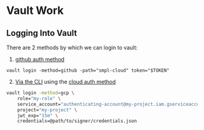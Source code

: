 # Vault Work

## Logging Into Vault

There are 2 methods by which we can login to vault:

1) [github auth method]

`vault login -method=github -path="smpl-cloud" token="$TOKEN"`

2) [Via the CLI] using the [cloud auth method]

```bash
vault login -method=gcp \
    role="my-role" \
    service_account="authenticating-account@my-project.iam.gserviceaccount.com" \
    project="my-project" \
    jwt_exp="15m" \
    credentials=@path/to/signer/credentials.json
```


[github auth method]:https://www.vaultproject.io/docs/auth/github
[cloud auth method]:https://www.vaultproject.io/docs/auth/gcp
[Via the CLI]:https://www.vaultproject.io/docs/auth/gcp#via-the-cli-helper
